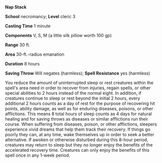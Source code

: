  **Nap Stack**

**School** necromancy; **Level** cleric 3

**Casting Time** 1 minute

**Components** V, S, M (a little silk pillow worth 100 gp)

**Range** 30 ft.

**Area** 30-ft.-radius emanation

**Duration** 8 hours

**Saving Throw** Will negates (harmless); **Spell Resistance** yes (harmless)

You reduce the amount of uninterrupted sleep or rest creatures within the spell's area need in order to recover from injuries, regain spells, or other special abilities to 2 hours instead of the normal eight. In addition, if creatures continue to sleep or rest beyond the initial 2 hours, every additional 2 hours counts as a day of rest for the purpose of recovering hit points, ability damage, as well as for enduring diseases, poisons, or other afflictions. This means 8 total hours of sleep counts as 4 days for natural healing and for saving throws as diseases or similar afflictions run their course. When suffering from diseases, poison, or other afflictions, sleepers experience vivid dreams that help them track their recovery. If things go poorly they can, at any time, wake themselves up in order to seek a better alternative. If awoken or otherwise disturbed during this 8-hour period, creatures may return to sleep but they no longer enjoy the benefits of the accelerated recovery time. Creatures can only enjoy the benefits of this spell once in any 1-week period.

